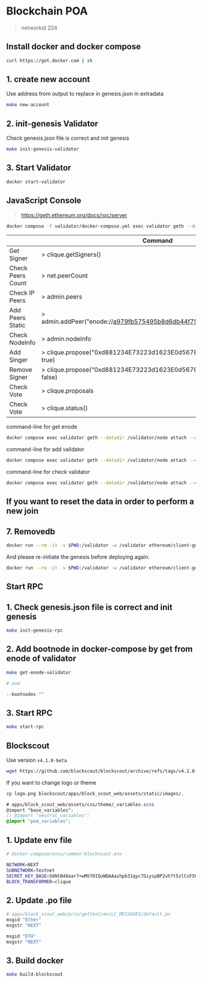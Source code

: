 # Blockchain POA

> networkid 224

## Install docker and docker compose

```bash
curl https://get.docker.com | sh
```

## 1. create new account

Use address from output to replace in genesis.json in extradata

```bash
make new-account
```

## 2. init-genesis Validator

Check genesis.json file is correct and init genesis

```bash
make init-genesis-validator
```

## 3. Start Validator

```bash
docker start-validator
```

## JavaScript Console

> <https://geth.ethereum.org/docs/rpc/server>

```bash
docker compose -f validator/docker-compose.yml exec validator geth --datadir /validator/node attach
```

|                   | Command                                                                |
| ----------------- | ---------------------------------------------------------------------- |
| Get Signer        | > clique.getSigners()                                                  |
| Check Peers Count | > net.peerCount                                                        |
| Check IP Peers    | > admin.peers                                                          |
| Add Peers Static  | > admin.addPeer("enode://a979fb575495b8d6db44f75@52.16.188.185:30303") |
| Check NodeInfo    | > admin.nodeInfo                                                       |
| Add Singer        | > clique.propose("0xd881234E73223d1623E0d56789942eA1c0B67890", true)   |
| Remove Signer     | > clique.propose("0xd881234E73223d1623E0d56789942eA1c0B67890", false)  |
| Check Vote        | > clique.proposals                                                     |
| Check Vote        | > clique.status()                                                      |

command-line for get enode

```bash
docker compose exec validator geth --datadir /validator/node attach --exec 'admin.nodeInfo'
```

command-line for add validator

```bash
docker compose exec validator geth --datadir /validator/node attach --exec 'clique.propose("0x048F519b032bAfa19Cf28D0cbf717a5fd119fA7A", true)'
```

command-line for check validator

```bash
docker compose exec validator geth --datadir /validator/node attach --exec 'clique.getSigners()'
```

## If you want to reset the data in order to perform a new join

## 7. Removedb

```bash
docker run --rm -it -v $PWD:/validator -w /validator ethereum/client-go:v1.11.3 --datadir /validator/node --nousb removedb
```

And please re-initiate the genesis before deploying again.

```bash
docker run --rm -it -v $PWD:/validator -w /validator ethereum/client-go:v1.11.3 --datadir /validator/node --nousb init genesis.json
```

## Start RPC

## 1. Check genesis.json file is correct and init genesis

```bash
make init-genesis-rpc
```

## 2. Add bootnode in docker-compose by get from enode of validator

```bash
make get-enode-validator

# and

--bootnodes ""
```

## 3. Start RPC

```bash
make start-rpc
```

## Blockscout

Use version `v4.1.8-beta`

```bash
wget https://github.com/blockscout/blockscout/archive/refs/tags/v4.1.8-beta.zip
```

If you want to change logo or theme

```bash
cp logo.png blockscout/apps/block_scout_web/assets/static/images/.
```

```scss
# apps/block_scout_web/assets/css/theme/_variables.scss
@import "base_variables";
// @import "neutral_variables";
@import "poa_variables";
```

## 1. Update env file

```bash
# docker-compose/envs/common-blockscout.env

NETWORK=NEXT
SUBNETWORK=Testnet
SECRET_KEY_BASE=56NtB48ear7+wMSf0IQuWDAAazhpb31qyc7GiyspBP2vh7t5zlCsF5QDv76chXeN # for testing only
BLOCK_TRANSFORMER=clique
```

## 2. Update .po file

```bash
# apps/block_scout_web/priv/gettext/en/LC_MESSAGES/default.po
msgid "Ether"
msgstr "NEXT"

msgid "ETH"
msgstr "NEXT"
```

## 3. Build docker

```bash
make build-blockscout
```
